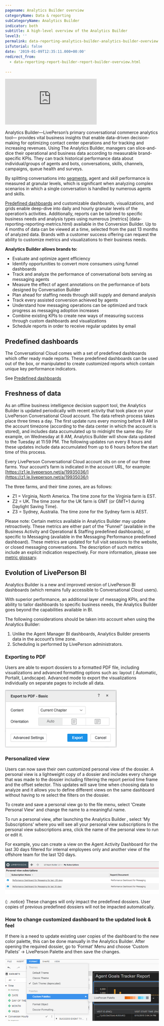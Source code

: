 ```yaml
---
pagename: Analytics Builder overview
categoryName: Data & reporting
subCategoryName: Analytics Builder
indicator: both
subtitle: A high-level overview of the Analytics Builder
level3: ''
permalink: data-reporting-analytics-builder-analytics-builder-overview.html
isTutorial: false
date: '2019-01-09T12:35:11.000+00:00'
redirect_from:
  - data-reporting-report-builder-report-builder-overview.html

---
```

<iframe style="max-width: 750px;" src="https://player.vimeo.com/video/344251526" frameborder="0" webkitallowfullscreen mozallowfullscreen allowfullscreen></iframe>

Analytics Builder—LivePerson’s primary conversational commerce analytics tool— provides vital business insights that enable data-driven decision-making for optimizing contact center operations and for tracking and increasing revenues. Using The Analytics Builder, managers can slice-and-dice their operational and business data according to measurable brand-specific KPIs. They can track historical performance data about individual/groups of agents and bots, conversations, skills, channels, campaigns, queue health and surveys. 

By splitting conversations into [segments](data-reporting-messaging-messaging-conversation-segments.html), agent and skill performance is measured at granular levels, which is significant when analyzing complex scenarios in which a single conversation is handled by numerous agents and skills. 

[Predefined dashboards](data-reporting-report-builder-predefined-dashboards.html) and customizable dashboards, visualizations, and grids enable deep-dive into daily and hourly granular levels of the operation’s activities. Additionally, reports can be tailored to specific business needs and analysis types using numerous [metrics] (data-reporting-reporting-metrics.html) available in the Conversion Builder. Up to 4 months of data can be viewed at a time, selected from the past 13 months of analyzed data. Brands with a customer success offering can request the ability to customize metrics and visualizations to their business needs.

**Analytics Builder allows brands to:**

* Evaluate and optimize agent efficiency
* Identify opportunities to convert more consumers using funnel dashboards
* Track and analyze the performance of conversational bots serving as messaging agents
* Measure the effect of agent annotations on the performance of bots designed by Conversation Builder
* Plan ahead for staffing needs through skill supply and demand analysis
* Track every assisted conversion achieved by agents
* Understand how messaging operations can be optimized and track progress as messaging adoption increases
* Combine existing KPIs to create new ways of measuring success through custom dashboards and visualizations
* Schedule reports in order to receive regular updates by email

## Predefined dashboards
The Conversational Cloud comes with a set of predefined dashboards which offer ready made reports. These predefined dashboards can be used out of the box, or manipulated to create customized reports which contain unique key performance indicators.

See [Predefined dashboards](data-reporting-report-builder-predefined-dashboards.html)

## Freshness of data

As an offline business intelligence decision support tool, the Analytics Builder is updated periodically with recent activity that took place on your LivePerson Conversational Cloud account. The data refresh process takes place three times a day. The first update runs every morning before 8 AM in the account timezone (according to the data center in which the account is stored), and includes data accumulated up to midnight the same day. For example, on Wednesday at 8 AM, Analytics Builder will show data updated to the Tuesday at 11:59 PM. The following updates run every 8 hours and these updates include data accumulated from up to 6 hours before the start time of this process.

Every LivePerson Conversational Cloud account sits on one of our three farms. Your account’s farm is indicated in the account URL, for example: [https://z1.le.liveperson.net/a/19935036/](https://z1.le.liveperson.net/a/19935036/)

The three farms, and their time zones, are as follows:

* Z1 = Virginia, North America. The time zone for the Virginia farm is EST.
* Z2 = UK. The time zone for the UK farm is GMT (or GMT+1 during Daylight Saving Time).
* Z3 = Sydney, Australia. The time zone for the Sydney farm is AEST.

Please note: Certain metrics available in Analytics Builder may update retroactively. These metrics are either part of the “Funnel” (available in the Business Activity and Operational & Staffing predefined dashboards), or specific to Messaging (available in the Messaging Performance predefined dashboard). These metrics are updated for full visit sessions to the website, or closed messaging conversations. The description of such metrics include an explicit indication respectively. For more information, please see [metric glossary](https://developers.liveperson.com/essential-resources-report-builder-data-metrics.html).

## Evolution of LivePerson BI

Analytics Builder is a new and improved version of LivePerson BI dashboards (which remains fully accessible to Conversational Cloud users).

With superior performance, an additional layer of messaging KPIs, and the ability to tailor dashboards to specific business needs, the Analytics Builder goes beyond the capabilities available in BI.

The following considerations should be taken into account when using the Analytics Builder:

1. Unlike the Agent Manager BI dashboards, Analytics Builder presents data in the account’s time zone.
2. Scheduling is performed by LivePerson administrators.

### Exporting to PDF

Users are able to export dossiers to a formatted PDF file, including visualizations and advanced formatting options such as:
layout ( Automatic, Portalit, Landscape). Advanced mode to export the visualizations individually on separate pages to include all data.

![](img/export-to-pdf.png)

### Personalized view

Users can now save their own customized personal view of the dossier. A personal view is a lightweight copy of a dossier and includes every change that was made to the dossier including filtering the report period time frame and the offset selector. This updates will save time when choosing data to analyze and it allows you to define different views on the same dashboard without having to re select the filters on the dossier.

To create and save a personal view go to the file menu, select ‘Create Personal View’ and change the name to a meaningful name.

To run a personal view, after launching the Analytics Builder , select ‘My Subscriptions’ where you will see all your personal view subscriptions
In the personal view subscriptions area, click the name of the personal view to run or edit it.

For example, you can create a view on the Agent Activity Dashboard for the last 30 days filtered for internal employees only and another view of the offshore team for the last 120 days.

![](img/personalized-view.png)

{: .notice}
These changes will only impact the predefined dossiers. User copies of previous predefined dossiers will not be impacted automatically.

### How to change customized dashboard to the updated look & feel
If there is a need to update existing user copies of the dashboard to the new color palette, this can be done manually in the Analytics Builder. After opening the required dossier, go to ‘Format’ Menu and choose ‘Custom Pallets’ -> LivePerson Palette and then save the changes.

![](img/pallete.png)
